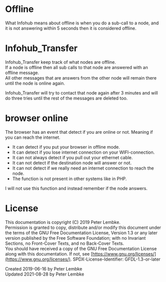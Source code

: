 # Offline
What Infohub means about offline is when you do a sub-call to a node, and it is not answering within 5 seconds then it is considered offline.  
 
# Infohub_Transfer
Infohub_Transfer keep track of what nodes are offline.  
If a node is offline then all sub calls to that node are answered with an offline message.  
All other messages that are answers from the other node will remain there until the node is online again.

Infohub_Transfer will try to contact that node again after 3 minutes and will do three tries until the rest of the messages are deleted too.
         
# browser online
The browser has an event that detect if you are online or not. Meaning if you can reach the internet.   

* It can detect if you put your browser in offline mode. 
* It can detect if you lose internet connection on your WIFI-connection. 
* It can not always detect if you pull out your ethernet cable. 
* It can not detect if the destination node will answer or not.  
* It can not detect if we really need an internet connection to reach the node.
* The function is not present in other systems like in PHP.

I will not use this function and instead remember if the node answers.    

# License
This documentation is copyright (C) 2019 Peter Lembke.  
Permission is granted to copy, distribute and/or modify this document under the terms of the GNU Free Documentation License, Version 1.3 or any later version published by the Free Software Foundation; with no Invariant Sections, no Front-Cover Texts, and no Back-Cover Texts.  
You should have received a copy of the GNU Free Documentation License along with this documentation. If not, see [https://www.gnu.org/licenses/](https://www.gnu.org/licenses/).  SPDX-License-Identifier: GFDL-1.3-or-later  

Created 2019-06-16 by Peter Lembke  
Updated 2021-08-28 by Peter Lembke  
